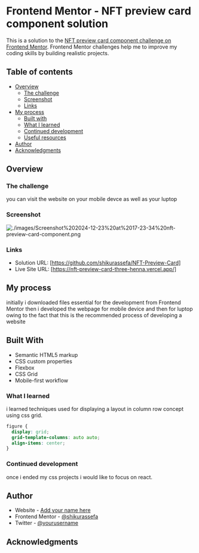 # Frontend Mentor - NFT preview card component solution

This is a solution to the [NFT preview card component challenge on Frontend Mentor](https://www.frontendmentor.io/challenges/nft-preview-card-component-SbdUL_w0U). Frontend Mentor challenges help me to improve my coding skills by building realistic projects.

## Table of contents

- [Overview](#overview)
  - [The challenge](#the-challenge)
  - [Screenshot](#screenshot)
  - [Links](#links)
- [My process](#my-process)
  - [Built with](#built-with)
  - [What I learned](#what-i-learned)
  - [Continued development](#continued-development)
  - [Useful resources](#useful-resources)
- [Author](#author)
- [Acknowledgments](#acknowledgments)

## Overview

### The challenge

you can visit the website on your mobile devce as well as your luptop

### Screenshot

![./images/Screenshot%202024-12-23%20at%2017-23-34%20nft-preview-card-component.png]()

### Links

- Solution URL: [https://github.com/shikurassefa/NFT-Preview-Card]
- Live Site URL: [https://nft-preview-card-three-henna.vercel.app/]

## My process

initially i downloaded files essential for the development from Frontend Mentor
then i developed the webpage for mobile device and then for luptop owing to the fact that this is the recommended process of developing a website

## Built With

- Semantic HTML5 markup
- CSS custom properties
- Flexbox
- CSS Grid
- Mobile-first workflow

### What I learned

i learned techniques used for displaying a layout in column row concept using css grid.

```css
figure {
  display: grid;
  grid-template-columns: auto auto;
  align-items: center;
}
```

### Continued development

once i ended my css projects i would like to focus on react.

## Author

- Website - [Add your name here](https://www.your-site.com)
- Frontend Mentor - [@shikurassefa](https://www.frontendmentor.io/profile/shikurassefa)
- Twitter - [@yourusername](https://www.twitter.com/yourusername)

## Acknowledgments
